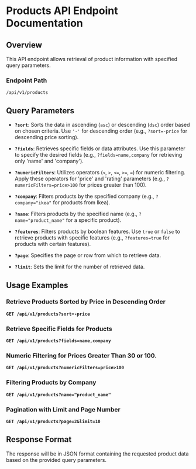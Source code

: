 # Products API Endpoint Documentation

## Overview
This API endpoint allows retrieval of product information with specified query parameters.

### Endpoint Path
`/api/v1/products`

## Query Parameters
- **`?sort`**: Sorts the data in ascending (`asc`) or descending (`dsc`) order based on chosen criteria. Use `'-'` for descending order (e.g., `?sort=-price` for descending price sorting).
- **`?fields`**: Retrieves specific fields or data attributes. Use this parameter to specify the desired fields (e.g., `?fields=name,company` for retrieving only 'name' and 'company').
- **`?numericFilters`**: Utilizes operators (`<`, `>`, `<=`, `>=`, `=`) for numeric filtering. Apply these operators for 'price' and 'rating' parameters (e.g., `?numericFilters=price>100` for prices greater than 100).
- **`?company`**: Filters products by the specified company (e.g., `?company="ikea"` for products from Ikea).
- **`?name`**: Filters products by the specified name (e.g., `?name="product_name"` for a specific product).
- **`?features`**: Filters products by boolean features. Use `true` or `false` to retrieve products with specific features (e.g., `?features=true` for products with certain features).

- **`?page`**: Specifies the page or row from which to retrieve data.
- **`?limit`**: Sets the limit for the number of retrieved data.

## Usage Examples
### Retrieve Products Sorted by Price in Descending Order
**`GET /api/v1/products?sort=-price`**

### Retrieve Specific Fields for Products
**`GET /api/v1/products?fields=name,company`**

### Numeric Filtering for Prices Greater Than 30 or 100.
**`GET /api/v1/products?numericFilters=price>100`**

### Filtering Products by Company
**`GET /api/v1/products?name="product_name"`**

### Pagination with Limit and Page Number
**`GET /api/v1/products?page=2&limit=10`**


## Response Format
The response will be in JSON format containing the requested product data based on the provided query parameters.

